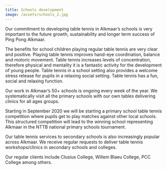 ```yaml
---
title: Schools development
image: /assets/schools_2.jpg
---
```

Our commitment to developing table tennis in Alkmaar’s schools is very important to the future growth, sustainability and longer term success of Ping Pong Alkmaar.

The benefits for school children playing regular table tennis are very clear and positive. Playing table tennis improves hand-eye coordination, balance and motoric movement. Table tennis increases levels of concentration, therefore physical and mentality it is a fantastic activity for the development of young people. Table tennis in a school setting also provides a welcome stress release for pupils in a relaxing social setting. Table tennis has a fun, social and relaxing function.

Our work in Alkmaar’s 50+ schools is ongoing every week of the year. We systematically visit all the primary schools with our own tables delivering clinics for all ages groups.

Starting in September 2020 we will be starting a primary school table tennis competition where pupils get to play matches against other local schools. This structured competition will lead to the winning school representing Alkmaar in the NTTB national primary schools tournament.

Our table tennis services to secondary schools is also increasingly popular across Alkmaar. We receive regular requests to deliver table tennis workshops/clinics in secondary schools and colleges.

Our regular clients include Clusius College, Willem Blaeu College, PCC College among others.